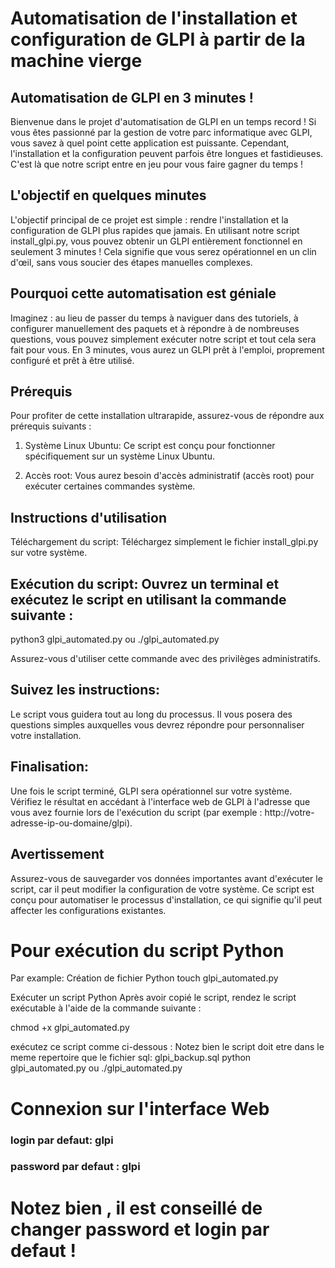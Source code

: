 # Automatisation de l'installation et configuration de GLPI à partir de la machine vierge

## Automatisation de GLPI en 3 minutes !
Bienvenue dans le projet d'automatisation de GLPI en un temps record ! Si vous êtes passionné par la gestion de votre parc informatique avec GLPI, vous savez à quel point cette application est puissante. Cependant, l'installation et la configuration peuvent parfois être longues et fastidieuses. C'est là que notre script entre en jeu pour vous faire gagner du temps !

## L'objectif en quelques minutes
L'objectif principal de ce projet est simple : rendre l'installation et la configuration de GLPI plus rapides que jamais. En utilisant notre script install_glpi.py, vous pouvez obtenir un GLPI entièrement fonctionnel en seulement 3 minutes ! Cela signifie que vous serez opérationnel en un clin d'œil, sans vous soucier des étapes manuelles complexes.

## Pourquoi cette automatisation est géniale
Imaginez : au lieu de passer du temps à naviguer dans des tutoriels, à configurer manuellement des paquets et à répondre à de nombreuses questions, vous pouvez simplement exécuter notre script et tout cela sera fait pour vous. En 3 minutes, vous aurez un GLPI prêt à l'emploi, proprement configuré et prêt à être utilisé.

## Prérequis
Pour profiter de cette installation ultrarapide, assurez-vous de répondre aux prérequis suivants :

1. Système Linux Ubuntu: Ce script est conçu pour fonctionner spécifiquement sur un système Linux Ubuntu.

2. Accès root: Vous aurez besoin d'accès administratif (accès root) pour exécuter certaines commandes système.

## Instructions d'utilisation
Téléchargement du script: Téléchargez simplement le fichier install_glpi.py sur votre système.

## Exécution du script: Ouvrez un terminal et exécutez le script en utilisant la commande suivante :
python3 glpi_automated.py ou ./glpi_automated.py

Assurez-vous d'utiliser cette commande avec des privilèges administratifs.

## Suivez les instructions:
Le script vous guidera tout au long du processus. Il vous posera des questions simples auxquelles vous devrez répondre pour personnaliser votre installation.

## Finalisation: 
Une fois le script terminé, GLPI sera opérationnel sur votre système. Vérifiez le résultat en accédant à l'interface web de GLPI à l'adresse que vous avez fournie lors de l'exécution du script (par exemple : http://votre-adresse-ip-ou-domaine/glpi).

## Avertissement
Assurez-vous de sauvegarder vos données importantes avant d'exécuter le script, car il peut modifier la configuration de votre système. Ce script est conçu pour automatiser le processus d'installation, ce qui signifie qu'il peut affecter les configurations existantes.

# Pour exécution du script Python
Par example: Création de fichier Python
touch glpi_automated.py

Exécuter un script Python
Après avoir copié le script, rendez le script exécutable à l'aide de la commande suivante :

chmod +x glpi_automated.py

exécutez ce script comme ci-dessous : 
Notez bien le script doit etre dans le meme repertoire que le fichier sql: glpi_backup.sql
python glpi_automated.py ou ./glpi_automated.py

# Connexion sur l'interface Web
### login par defaut: glpi
### password par defaut : glpi
# Notez bien , il est conseillé de changer password et login par defaut ! 






